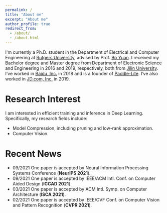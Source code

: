 ```yaml
---
permalink: /
title: "About me"
excerpt: "About me"
author_profile: true
redirect_from: 
  - /about/
  - /about.html
---
```


I'm currently a Ph.D. student in the Department of Electrical and Computer Engineering at [Rutgers University](https://newbrunswick.rutgers.edu/), advised by Prof. [Bo Yuan](https://sites.google.com/site/boyuaneecs/). I received my Bachelor degree and Master degree from Department of Electronic Science and Engineering in 2016 and 2019, respectively, both from [Jilin University](https://global.jlu.edu.cn/).
I’ve worked in [Baidu, Inc.](https://en.wikipedia.org/wiki/Baidu) in 2018 and is a founder of [Paddle-Lite](https://github.com/PaddlePaddle/Paddle-Lite). I‘ve also worked in [JD.com, Inc.](https://en.wikipedia.org/wiki/JD.com) in 2019.

Research Interest
======
I am interested in efficient training and inference in Deep Learning. Specifically, my research fields include:
- Model Compression, including pruning and low-rank approximation.
- Computer Vision.

Recent News
======

- 09/2021 One paper is accepted by Neural Information Processing Systems Conference (**NeurIPS 2021**).
- 09/2021 One paper is accepted by IEEE/ACM Intl. Conf. on Computer Aided Design (**ICCAD 2021**).
- 03/2021 One paper is accepted by ACM Intl. Symp. on Computer Architecture (**ISCA 2021**).
- 02/2021 One paper is accepted by IEEE/CVF Conf. on Computer Vision and Pattern Recognition (**CVPR 2021**). 
